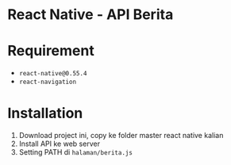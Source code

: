 # React Native - API Berita


# Requirement

* `react-native@0.55.4`
* `react-navigation`

# Installation

1. Download project ini, copy ke folder master react native kalian
2. Install API ke web server
3. Setting PATH di `halaman/berita.js`
